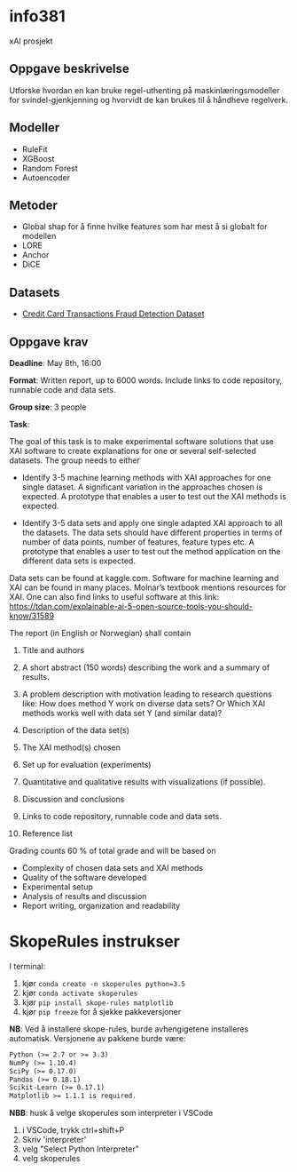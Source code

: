 # info381
xAI prosjekt

## Oppgave beskrivelse

Utforske hvordan en kan bruke regel-uthenting på maskinlæringsmodeller for svindel-gjenkjenning og hvorvidt de kan brukes til å håndheve regelverk. 

## Modeller

- RuleFit
- XGBoost
- Random Forest 
- Autoencoder

## Metoder

- Global shap for å finne hvilke features som har mest å si globalt for modellen
- LORE
- Anchor
- DiCE

## Datasets

- [Credit Card Transactions Fraud Detection Dataset](https://www.kaggle.com/datasets/kartik2112/fraud-detection/data )

## Oppgave krav

**Deadline**: May 8th, 16:00

**Format**: Written report, up to 6000 words. Include links to code
repository, runnable code and data sets.

**Group size**: 3 people 

**Task**:

The goal of this task is to make experimental software solutions that use XAI software to create explanations for one or several self-selected datasets. The group needs to either

- Identify 3-5 machine learning methods with XAI approaches for one single dataset. A significant variation in the approaches chosen is expected. A prototype that enables a user to test out the XAI methods is expected.

- Identify 3-5 data sets and apply one single adapted XAI approach to all the datasets. The data sets should have different properties in terms of number of data points, number of features, feature types etc. A prototype that enables a user to test out the method application on the different data sets is expected.

Data sets can be found at kaggle.com. Software for machine learning and XAI can be found in many places. Molnar’s textbook mentions resources for XAI. One can also find links to useful software at this link: https://tdan.com/explainable-ai-5-open-source-tools-you-should-know/31589

The report (in English or Norwegian) shall contain
1) Title and authors

2) A short abstract (150 words) describing the work and a summary of results.

3) A problem description with motivation leading to research questions like: How does method Y work on diverse data sets? Or Which XAI methods works well with data set Y (and similar data)?

4) Description of the data set(s)

5) The XAI method(s) chosen

6) Set up for evaluation (experiments)

7) Quantitative and qualitative results with visualizations (if possible).

8) Discussion and conclusions

9) Links to code repository, runnable code and data sets.

10) Reference list

Grading counts 60 % of total grade and will be based on
- Complexity of chosen data sets and XAI methods
- Quality of the software developed
- Experimental setup
- Analysis of results and discussion
- Report writing, organization and readability

# SkopeRules instrukser

I terminal:

1. kjør `conda create -n skoperules python=3.5`
2. kjør `conda activate skoperules`
3. kjør `pip install skope-rules matplotlib`
4. kjør `pip freeze` for å sjekke pakkeversjoner

**NB**: Ved å installere skope-rules, burde avhengigetene installeres automatisk. Versjonene av pakkene burde være:

```txt
Python (>= 2.7 or >= 3.3)
NumPy (>= 1.10.4)
SciPy (>= 0.17.0)
Pandas (>= 0.18.1)
Scikit-Learn (>= 0.17.1)
Matplotlib >= 1.1.1 is required.
```

**NBB**: husk å velge skoperules som interpreter i VSCode

1. i VSCode, trykk ctrl+shift+P
2. Skriv 'interpreter'
3. velg "Select Python Interpreter"
4. velg skoperules
